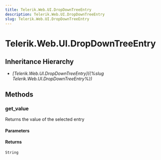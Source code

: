 ```yaml
---
title: Telerik.Web.UI.DropDownTreeEntry
description: Telerik.Web.UI.DropDownTreeEntry
slug: Telerik.Web.UI.DropDownTreeEntry
---
```


# Telerik.Web.UI.DropDownTreeEntry  

## Inheritance Hierarchy

* *[Telerik.Web.UI.DropDownTreeEntry]({%slug Telerik.Web.UI.DropDownTreeEntry%})*


## Methods

###  get_value

Returns the value of the selected entry

#### Parameters

#### Returns

`String` 



